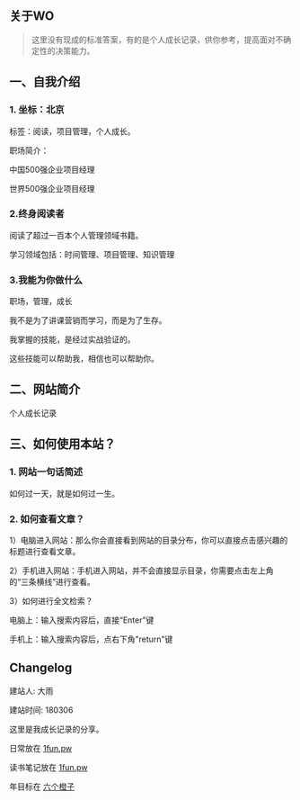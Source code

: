 ## 关于WO

> 这里没有现成的标准答案，有的是个人成长记录，供你参考，提高面对不确定性的决策能力。

## 一、自我介绍

### 1. 坐标：北京

标签：阅读，项目管理，个人成长。

职场简介：

中国500强企业项目经理

世界500强企业项目经理

### 2.终身阅读者

阅读了超过一百本个人管理领域书籍。

学习领域包括：时间管理、项目管理、知识管理

### 3.我能为你做什么

职场，管理，成长

我不是为了讲课营销而学习，而是为了生存。

我掌握的技能，是经过实战验证的。

这些技能可以帮助我，相信也可以帮助你。

## 二、网站简介

个人成长记录

## 三、如何使用本站？

### 1. 网站一句话简述

如何过一天，就是如何过一生。

### 2. 如何查看文章？

1）电脑进入网站：那么你会直接看到网站的目录分布，你可以直接点击感兴趣的标题进行查看文章。

2）手机进入网站：手机进入网站，并不会直接显示目录，你需要点击左上角的“三条横线”进行查看。

3）如何进行全文检索？

电脑上：输入搜索内容后，直接“Enter"键

手机上：输入搜索内容后，点右下角"return"键

## Changelog

建站人: 大雨

建站时间: 180306

这里是我成长记录的分享。

日常放在 [1fun.pw](http://1fun.pw)

读书笔记放在 [1fun.pw](http://gtd.bitcron.com)

年目标在 [六个橙子](http://gtd.bitcron.com )




